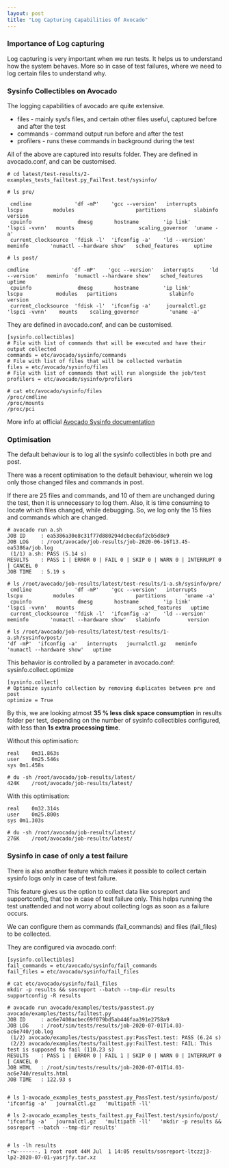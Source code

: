 ```yaml
---
layout: post
title: "Log Capturing Capabilities Of Avocado"
---
```


### Importance of Log capturing ###

Log capturing is very important when we run tests. It helps us to understand how the system behaves. More so in case of test failures, where we need to log certain files to understand why.

### Sysinfo Collectibles on Avocado ###

The logging capabilities of avocado are quite extensive.
* files - mainly sysfs files, and certain other files useful, captured before and after the test
* commands - command output run before and after the test
* profilers - runs these commands in background during the test

All of the above are captured into results folder. They are defined in avocado.conf, and can be customised.

```
# cd latest/test-results/2-examples_tests_failtest.py_FailTest.test/sysinfo/

# ls pre/

 cmdline              'df -mP'    'gcc --version'   interrupts      lscpu          modules                    partitions         slabinfo    version
 cpuinfo               dmesg       hostname        'ip link'       'lspci -vvnn'   mounts                     scaling_governor  'uname -a'
 current_clocksource  'fdisk -l'  'ifconfig -a'    'ld --version'   meminfo       'numactl --hardware show'   sched_features     uptime

# ls post/

cmdline              'df -mP'    'gcc --version'   interrupts     'ld --version'   meminfo  'numactl --hardware show'   sched_features   uptime
 cpuinfo               dmesg       hostname        'ip link'        lscpu           modules   partitions                 slabinfo         version
 current_clocksource  'fdisk -l'  'ifconfig -a'     journalctl.gz  'lspci -vvnn'    mounts    scaling_governor          'uname -a'

```

They are defined in avocado.conf, and can be customised.

```
[sysinfo.collectibles]
# File with list of commands that will be executed and have their output collected
commands = etc/avocado/sysinfo/commands
# File with list of files that will be collected verbatim
files = etc/avocado/sysinfo/files
# File with list of commands that will run alongside the job/test
profilers = etc/avocado/sysinfo/profilers
```


```
# cat etc/avocado/sysinfo/files
/proc/cmdline
/proc/mounts
/proc/pci
```


More info at official [Avocado Sysinfo documentation](https://avocado-framework.readthedocs.io/en/80.0/guides/user/chapters/introduction.html?highlight=sysinfo#sysinfo-collection)


### Optimisation ###

The default behaviour is to log all the sysinfo collectibles in both pre and post.

There was a recent optimisation to the default behaviour, wherein we log only those changed files and commands in post.

If there are 25 files and commands, and 10 of them are unchanged during the test, then it is unnecessary to log them. Also, it is time consuming to locate which files changed, while debugging. So, we log only the 15 files and commands which are changed.

```
# avocado run a.sh
JOB ID     : ea5386a30e8c31f77d880294dcbecdaf2cb5d8e9
JOB LOG    : /root/avocado/job-results/job-2020-06-16T13.45-ea5386a/job.log
 (1/1) a.sh: PASS (5.14 s)
RESULTS    : PASS 1 | ERROR 0 | FAIL 0 | SKIP 0 | WARN 0 | INTERRUPT 0 | CANCEL 0
JOB TIME   : 5.19 s

# ls /root/avocado/job-results/latest/test-results/1-a.sh/sysinfo/pre/
 cmdline              'df -mP'    'gcc --version'   interrupts      lscpu          modules                    partitions      'uname -a'
 cpuinfo               dmesg       hostname        'ip link'       'lspci -vvnn'   mounts                     sched_features   uptime
 current_clocksource  'fdisk -l'  'ifconfig -a'    'ld --version'   meminfo       'numactl --hardware show'   slabinfo         version

# ls /root/avocado/job-results/latest/test-results/1-a.sh/sysinfo/post/
'df -mP'  'ifconfig -a'   interrupts   journalctl.gz   meminfo  'numactl --hardware show'   uptime
```

This behavior is controlled by a parameter in avocado.conf: sysinfo.collect.optimize
```
[sysinfo.collect]
# Optimize sysinfo collection by removing duplicates between pre and post
optimize = True
```

By this, we are looking atmost **35 % less disk space consumption** in results folder per test, depending on the number of sysinfo collectibles configured, with less than **1s extra processing time**.

Without this optimisation:
```
real	0m31.863s
user	0m25.546s
sys	0m1.458s

# du -sh /root/avocado/job-results/latest/
424K	/root/avocado/job-results/latest/
```

With this optimisation:

```
real	0m32.314s
user	0m25.800s
sys	0m1.303s

# du -sh /root/avocado/job-results/latest/
276K	/root/avocado/job-results/latest/
```

### Sysinfo in case of only a test failure ###

There is also another feature which makes it possible to collect certain sysinfo logs only in case of test failure.

This feature gives us the option to collect data like sosreport and supportconfig, that too in case of test failure only.
This helps running the test unattended and not worry about collecting logs as soon as a failure occurs.

We can configure them as commands (fail_commands) and files (fail_files) to be collected.

They are configured via avocado.conf:
```
[sysinfo.collectibles]
fail_commands = etc/avocado/sysinfo/fail_commands
fail_files = etc/avocado/sysinfo/fail_files
```


```
# cat etc/avocado/sysinfo/fail_files
mkdir -p results && sosreport --batch --tmp-dir results
supportconfig -R results
```


```
# avocado run avocado/examples/tests/passtest.py avocado/examples/tests/failtest.py
JOB ID     : ac6e7400acbec69f079bd5ab446faa391e2758a9
JOB LOG    : /root/sim/tests/results/job-2020-07-01T14.03-ac6e740/job.log
 (1/2) avocado/examples/tests/passtest.py:PassTest.test: PASS (6.24 s)
 (2/2) avocado/examples/tests/failtest.py:FailTest.test: FAIL: This test is supposed to fail (110.23 s)
RESULTS    : PASS 1 | ERROR 0 | FAIL 1 | SKIP 0 | WARN 0 | INTERRUPT 0 | CANCEL 0
JOB HTML   : /root/sim/tests/results/job-2020-07-01T14.03-ac6e740/results.html
JOB TIME   : 122.93 s


# ls 1-avocado_examples_tests_passtest.py_PassTest.test/sysinfo/post/
'ifconfig -a'   journalctl.gz   'multipath -ll'

# ls 2-avocado_examples_tests_failtest.py_FailTest.test/sysinfo/post/
'ifconfig -a'   journalctl.gz   'multipath -ll'   'mkdir -p results && sosreport --batch --tmp-dir results'


# ls -lh results
-rw-------. 1 root root 44M Jul  1 14:05 results/sosreport-ltczzj3-lp2-2020-07-01-yasrjfy.tar.xz
```
